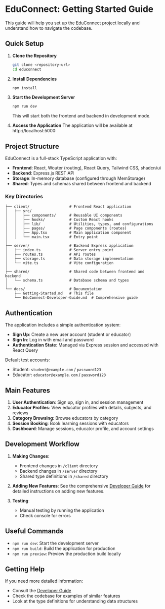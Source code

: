# EduConnect: Getting Started Guide

This guide will help you set up the EduConnect project locally and understand how to navigate the codebase.

## Quick Setup

1. **Clone the Repository**
   ```bash
   git clone <repository-url>
   cd educonnect
   ```

2. **Install Dependencies**
   ```bash
   npm install
   ```

3. **Start the Development Server**
   ```bash
   npm run dev
   ```
   This will start both the frontend and backend in development mode.

4. **Access the Application**
   The application will be available at http://localhost:5000

## Project Structure

EduConnect is a full-stack TypeScript application with:

- **Frontend**: React, Wouter (routing), React Query, Tailwind CSS, shadcn/ui
- **Backend**: Express.js REST API
- **Storage**: In-memory database (configured through MemStorage)
- **Shared**: Types and schemas shared between frontend and backend

### Key Directories

```
├── client/                  # Frontend React application
│   ├── src/
│   │   ├── components/      # Reusable UI components
│   │   ├── hooks/           # Custom React hooks
│   │   ├── lib/             # Utilities, types, and configurations
│   │   ├── pages/           # Page components (routes)
│   │   ├── App.tsx          # Main application component
│   │   └── main.tsx         # Entry point
│
├── server/                  # Backend Express application
│   ├── index.ts             # Server entry point
│   ├── routes.ts            # API routes
│   ├── storage.ts           # Data storage implementation
│   └── vite.ts              # Vite configuration
│
├── shared/                  # Shared code between frontend and backend
│   └── schema.ts            # Database schema and types
│
└── docs/                    # Documentation
    ├── Getting-Started.md   # This file
    └── EduConnect-Developer-Guide.md  # Comprehensive guide
```

## Authentication

The application includes a simple authentication system:

- **Sign Up**: Create a new user account (student or educator)
- **Sign In**: Log in with email and password
- **Authentication State**: Managed via Express session and accessed with React Query

Default test accounts:
- Student: `student@example.com` / `password123`
- Educator: `educator@example.com` / `password123`

## Main Features

1. **User Authentication**: Sign up, sign in, and session management
2. **Educator Profiles**: View educator profiles with details, subjects, and reviews
3. **Category Browsing**: Browse educators by category
4. **Session Booking**: Book learning sessions with educators
5. **Dashboard**: Manage sessions, educator profile, and account settings

## Development Workflow

1. **Making Changes**:
   - Frontend changes in `/client` directory
   - Backend changes in `/server` directory
   - Shared type definitions in `/shared` directory

2. **Adding New Features**:
   See the comprehensive [Developer Guide](./EduConnect-Developer-Guide.md) for detailed instructions on adding new features.

3. **Testing**:
   - Manual testing by running the application
   - Check console for errors

## Useful Commands

- `npm run dev`: Start the development server
- `npm run build`: Build the application for production
- `npm run preview`: Preview the production build locally

## Getting Help

If you need more detailed information:
- Consult the [Developer Guide](./EduConnect-Developer-Guide.md)
- Check the codebase for examples of similar features
- Look at the type definitions for understanding data structures